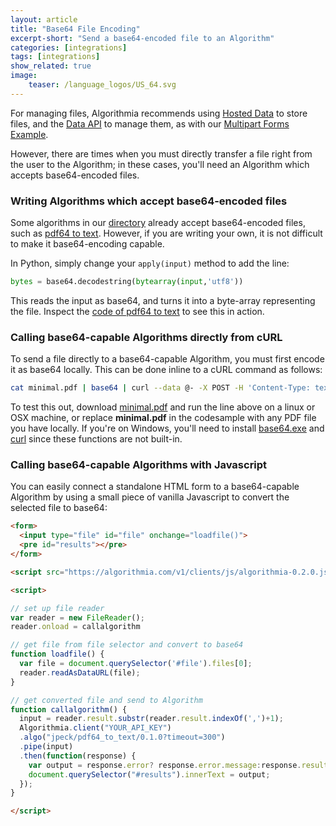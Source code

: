```yaml
---
layout: article
title: "Base64 File Encoding"
excerpt-short: "Send a base64-encoded file to an Algorithm"
categories: [integrations]
tags: [integrations]
show_related: true
image:
    teaser: /language_logos/US_64.svg
---
```


For managing files, Algorithmia recommends using [Hosted Data]({{site.baseurl/data}}) to store files, and the [Data API](https://docs.algorithmia.com#data-api-specification) to manage them, as with our [Multipart Forms Example](./multipartforms).

However, there are times when you must directly transfer a file right from the user to the Algorithm; in these cases, you'll need an Algorithm which accepts base64-encoded files.

### Writing Algorithms which accept base64-encoded files

Some algorithms in our [directory](/algorithms) already accept base64-encoded files, such as [pdf64 to text](https://algorithmia.com/algo/jpeck/pdf64_to_text). However, if you are writing your own, it is not difficult to make it base64-encoding capable.

In Python, simply change your `apply(input)` method to add the line:

```python
bytes = base64.decodestring(bytearray(input,'utf8'))
```

This reads the input as base64, and turns it into a byte-array representing the file. Inspect the [code of pdf64 to text](https://algorithmia.com/algo/jpeck/pdf64_to_text/source) to see this in action.

### Calling base64-capable Algorithms directly from cURL

To send a file directly to a base64-capable Algorithm, you must first encode it as base64 locally. This can be done inline to a cURL command as follows:

```bash
cat minimal.pdf | base64 | curl --data @- -X POST -H 'Content-Type: text/plain' -H 'Authorization: Simple YOUR_API_KEY' https://api.algorithmia.com/v1/algo/jpeck/pdf64_to_text/0.1.0?timeout=300
```

To test this out, download [minimal.pdf]({{site.baseurl}}/images/language_logos/minimal.pdf) and run the line above on a linux or OSX machine, or replace **minimal.pdf** in the codesample with any PDF file you have locally. If you're on Windows, you'll need to install [base64.exe](https://www.google.com/search?q=base64.exe) and [curl](https://curl.haxx.se/windows/) since these functions are not built-in.

### Calling base64-capable Algorithms with Javascript

You can easily connect a standalone HTML form to a base64-capable Algorithm by using a small piece of vanilla Javascript to convert the selected file to base64:

```html
<form>
  <input type="file" id="file" onchange="loadfile()">
  <pre id="results"></pre>
</form>

<script src="https://algorithmia.com/v1/clients/js/algorithmia-0.2.0.js" type="text/javascript"></script>

<script>

// set up file reader
var reader = new FileReader();
reader.onload = callalgorithm

// get file from file selector and convert to base64
function loadfile() {
  var file = document.querySelector('#file').files[0];
  reader.readAsDataURL(file);
}

// get converted file and send to Algorithm
function callalgorithm() {
  input = reader.result.substr(reader.result.indexOf(',')+1);
  Algorithmia.client("YOUR_API_KEY")
  .algo("jpeck/pdf64_to_text/0.1.0?timeout=300")
  .pipe(input)
  .then(function(response) {
    var output = response.error? response.error.message:response.result
    document.querySelector("#results").innerText = output;
  });
}

</script>
```
